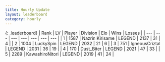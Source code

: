 ```yaml
---
title: Hourly Update
layout: leaderboard
category: hourly
---
```


{: .leaderboard}
| Rank | LV | Player | Division | Elo | Wins | Losses |
| --- | --- | --- | --- | --- | --- | --- |
| <span data-change="0">1</span> | 1587 | <span title="ID: 315148">Nazrin Kirisame</span> | LEGEND | <span data-change="0">2137</span> | <span data-change="0">31</span> | <span data-change="0">4</span> |
| <span data-change="0">2</span> | 1004 | <span title="ID: 498412">LuckySpin</span> | LEGEND | <span data-change="0">2032</span> | <span data-change="0">21</span> | <span data-change="0">6</span> |
| <span data-change="1">3</span> | 751 | <span title="ID: 69018">IgneousCriztal</span> | LEGEND | <span data-change="18">2031</span> | <span data-change="2">36</span> | <span data-change="0">19</span> |
| <span data-change="11">4</span> | 170 | <span title="ID: 511318">Dust_Biter</span> | LEGEND | <span data-change="65">2021</span> | <span data-change="8">47</span> | <span data-change="1">33</span> |
| <span data-change="-2">5</span> | 2289 | <span title="ID: 164871">KawashiroNitori</span> | LEGEND | <span data-change="0">2019</span> | <span data-change="0">41</span> | <span data-change="0">24</span> |